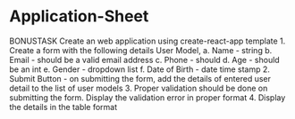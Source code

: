 # Application-Sheet
BONUSTASK  Create an web application using create-react-app template 1. Create a form with the following details User Model,  a. Name - string b. Email - should be a valid email address c. Phone - should d. Age - should be an int e. Gender - dropdown list f. Date of Birth - date time stamp  2. Submit Button - on submitting the form, add the details of entered user detail to the list of user models 3. Proper validation should be done on submitting the form. Display the validation error in proper format 4. Display the details in the table format 

